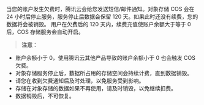 当您的账户发生欠费时，腾讯云会给您发送短信/邮件通知。对象存储 COS 会在 24 小时后停止服务，服务停止后数据会保留 120 天。如果此时还没有续费，您的数据将会被销毁。
用户在欠费后的 120 天内，续费充值使账户余额大于等于 0 后，COS 存储服务会自动开启。

> **注意：**

- 账户余额小于 0，使用腾讯云其他产品导致的账户余额小于 0 也会触发 COS 欠费。
- 对象存储服务停止后，数据所占用的存储空间会持续计费，直到数据销毁。
- 请您在收到欠费通知后及时处理，以免服务受到影响。
- 存储在对象存储的数据如果不再使用，请及时销毁，以免继续扣费。
- 数据销毁后，不可恢复。

